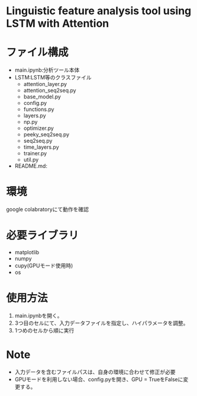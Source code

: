 # Linguistic feature analysis tool using LSTM with Attention  
# ファイル構成  
* main.ipynb:分析ツール本体  
* LSTM:LSTM等のクラスファイル  
  * attention_layer.py
  * attention_seq2seq.py
  * base_model.py
  * config.py
  * functions.py
  * layers.py
  * np.py
  * optimizer.py
  * peeky_seq2seq.py
  * seq2seq.py
  * time_layers.py
  * trainer.py
  * util.py
* README.md:
# 環境  
google colabratoryにて動作を確認
# 必要ライブラリ  
* matplotlib  
* numpy  
* cupy(GPUモード使用時)
* os
# 使用方法
1. main.ipynbを開く。
2. 3つ目のセルにて、入力データファイルを指定し、ハイパラメータを調整。
3. 1つめのセルから順に実行
# Note  
* 入力データを含むファイルパスは、自身の環境に合わせて修正が必要
* GPUモードを利用しない場合、config.pyを開き、GPU = TrueをFalseに変更する。
